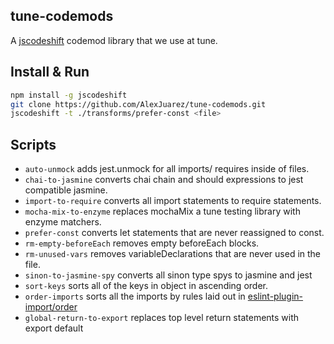 ## tune-codemods

A [jscodeshift](https://github.com/facebook/jscodeshift) codemod library that we use at tune.
## Install & Run

```sh
npm install -g jscodeshift
git clone https://github.com/AlexJuarez/tune-codemods.git
jscodeshift -t ./transforms/prefer-const <file>
```

## Scripts

- `auto-unmock` adds jest.unmock for all imports/ requires inside of files.
- `chai-to-jasmine` converts chai chain and should expressions to jest compatible jasmine.
- `import-to-require` converts all import statements to require statements.
- `mocha-mix-to-enzyme` replaces mochaMix a tune testing library with enzyme matchers.
- `prefer-const` converts let statements that are never reassigned to const.
- `rm-empty-beforeEach` removes empty beforeEach blocks.
- `rm-unused-vars` removes variableDeclarations that are never used in the file.
- `sinon-to-jasmine-spy` converts all sinon type spys to jasmine and jest
- `sort-keys` sorts all of the keys in object in ascending order.
- `order-imports` sorts all the imports by rules laid out in [eslint-plugin-import/order](https://github.com/benmosher/eslint-plugin-import/blob/master/docs/rules/order.md)
- `global-return-to-export` replaces top level return statements with export default
